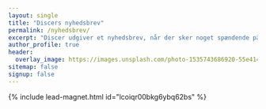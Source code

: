 ```yaml
---
layout: single
title: "Discers nyhedsbrev"
permalink: /nyhedsbrev/
excerpt: "Discer udgiver et nyhedsbrev, når der sker noget spændende på sitet."
author_profile: true
header:
  overlay_image: https://images.unsplash.com/photo-1535743686920-55e4145369b9?ixlib=rb-1.2.1&ixid=eyJhcHBfaWQiOjEyMDd9&auto=format&fit=crop&height=630&w=1200&q=10
sitemap: false
signup: false
---
```


{% include lead-magnet.html id="lcoiqr00bkg6ybq62bs" %}
